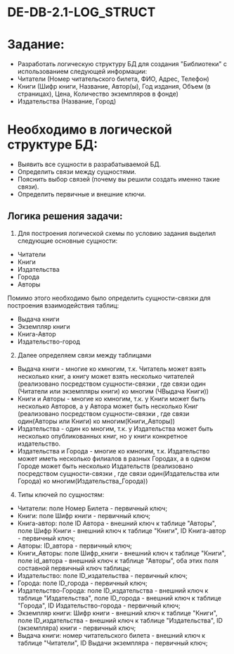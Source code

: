 # DE-DB-2.1-LOG_STRUCT
# Задание:
- Разработать логическую структуру БД для создания "Библиотеки" с использованием следующей информации:
- Читатели (Номер читательского билета, ФИО, Адрес,  Телефон)
- Книги (Шифр книги, Название, Автор(ы), Год издания, Объем (в страницах), Цена, Количество экземпляров в фонде)
- Издательства (Название, Город)

# Необходимо в логической структуре БД:

- Выявить все сущности в разрабатываемой БД.
- Определить связи между сущностями.
- Пояснить выбор связей (почему вы решили создать именно такие связи).
- Определить первичные и внешние ключи.

## Логика решения задачи:

1. Для построения логической схемы по условию задания выделил следующие основные сущности: 
 - Читатели
 - Книги
 - Издательства
 - Города
 - Авторы
   
Помимо этого необходимо было определить сущности-связки для построения взаимодействия таблиц:
 - Выдача книги
 - Экземпляр книги
 - Книга-Автор
 - Издательство-город

2. Далее определяем связи между таблицами
 - Выдача книги - многие ко кмногим, т.к. Читатель может взять несколько книг, а книгу может взять несколько читателей (реализовано посредством сущности-связки , где связи один (Читатели или экземпляры книги) ко многим (ЧВыдача Книги))
 - Книги и Авторы - многие ко кмногим, т.к. у Книги может быть несколько Авторов, а у Автора может быть несколько Книг (реализовано посредством сущности-связки , где связи один(Авторы или Книги) ко многим(Книги_Авторы))
 - Издательства - один ко многим, т.к. у Издательства может быть несколько опубликованных книг, но у книги конкретное издательство.
 - Издательства и Города - многие ко кмногим, т.к. Издательство может иметь несколько филиалов в разных Городах, а в одном Городе может быть несколько Издательств (реализовано посредством сущности-связки , где связи один(Издательства или Города) ко многим(Издательства_Города))


4. Типы ключей по сущностям:
- Читатели: поле Номер Билета - первичный ключ;
- Книги: поле Шифр книги - первичный ключ;
- Книга-автор: поле ID Автора - внешний ключ к таблице "Авторы", поле Шифр Книги - внешний ключ к таблице "Книги", ID Книга-автор - первичный ключ;
- Авторы: ID_автора - первичный ключ;
- Книги_Авторы: поле Шифр_книги - внешний ключ к таблице "Книги", поле id_автора - внешний ключ к таблице "Авторы", оба этих поля составной первичный ключ таблицы;
- Издательство: поле ID_издательства - первичный ключ;
- Города: поле ID_города - первичный ключ;
- Издательство-Города: поле ID_издательства - внешний ключ к таблице "Издательства", поле ID_города - внешний ключ к таблице "Города", ID Издательство-города - первичный ключ;
- Экземпляр книги: Шифр книги - внешний ключ к таблице "Книги", поле ID_издательства - внешний ключ к таблице "Издательства", ID (экземпляра) книги - первичный ключ;
- Выдача книги: номер читательского билета - внешний ключ к таблице "Читатели", ID Выдачи экземпляра - первичный ключ;